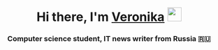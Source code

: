 <h1 align="center">Hi there, I'm <a href="https://daniilshat.ru/" target="_blank">Veronika</a> 
<img src="https://github.com/blackcater/blackcater/raw/main/images/Hi.gif" height="32"/></h1>
<h3 align="center">Computer science student, IT news writer from Russia 🇷🇺</h3>
